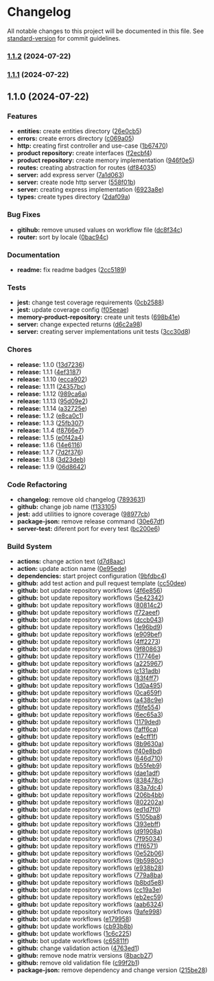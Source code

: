 # Changelog

All notable changes to this project will be documented in this file. See [standard-version](https://github.com/conventional-changelog/standard-version) for commit guidelines.

### [1.1.2](https://github.com/Alessandro-Massarotti-Jr/template-project/compare/1.1.1...1.1.2) (2024-07-22)

### [1.1.1](https://github.com/Alessandro-Massarotti-Jr/template-project/compare/1.1.0...1.1.1) (2024-07-22)

## 1.1.0 (2024-07-22)


### Features

* **entities:** create entities directory ([26e0cb5](https://github.com/Alessandro-Massarotti-Jr/template-project/commit/26e0cb56b698091a51f03d5a8be4250b5a69bdb0))
* **errors:** create errors directory ([c069a05](https://github.com/Alessandro-Massarotti-Jr/template-project/commit/c069a05e51c9ab492d09b37aeed8da8d9d8502f4))
* **http:** creating first controller and use-case ([1b67470](https://github.com/Alessandro-Massarotti-Jr/template-project/commit/1b674706c22b9c17cf737c6eab6d5fcd4bf2436b))
* **product repository:** create interfaces ([f2ecbf4](https://github.com/Alessandro-Massarotti-Jr/template-project/commit/f2ecbf41246750889c8d5d4f4c77a654320c0025))
* **product repository:** create memory implementation ([946f0e5](https://github.com/Alessandro-Massarotti-Jr/template-project/commit/946f0e5a36d83cb6c69453cbe7c97db28436e8ea))
* **routes:** creating abstraction for routes ([df84035](https://github.com/Alessandro-Massarotti-Jr/template-project/commit/df840356195750d9292b89953e74a23b9c5cd2dd))
* **server:** add express server ([7a1d063](https://github.com/Alessandro-Massarotti-Jr/template-project/commit/7a1d063d89357b1ed64f3ceaea2ce04108e5a5aa))
* **server:** create node http server ([558f01b](https://github.com/Alessandro-Massarotti-Jr/template-project/commit/558f01b1524b98933f4461b44f97f621ddc27dbd))
* **server:** creating express implementation ([6923a8e](https://github.com/Alessandro-Massarotti-Jr/template-project/commit/6923a8e62f55c3e5fcaae700ca272bac909213a6))
* **types:** create types directory ([2daf09a](https://github.com/Alessandro-Massarotti-Jr/template-project/commit/2daf09aa02eb48092cb0699f5e53ff776b3067f3))


### Bug Fixes

* **gitihub:** remove unused values on workflow file ([dc8f34c](https://github.com/Alessandro-Massarotti-Jr/template-project/commit/dc8f34c4679df89d260d810e6d96fe4c8a5b418c))
* **router:** sort by locale ([0bac94c](https://github.com/Alessandro-Massarotti-Jr/template-project/commit/0bac94c2d061f93de0c8f683d98da41c0fc75751))


### Documentation

* **readme:** fix readme badges ([2cc5189](https://github.com/Alessandro-Massarotti-Jr/template-project/commit/2cc518927d820892abba21294f756b17bea3b943))


### Tests

* **jest:** change test coverage requirements ([0cb2588](https://github.com/Alessandro-Massarotti-Jr/template-project/commit/0cb258891c82d0a5166d9e5334ab00f4cd065a15))
* **jest:** update coverage config ([f05eeae](https://github.com/Alessandro-Massarotti-Jr/template-project/commit/f05eeae66c6ad58832fb3b9c0319475debf91b6e))
* **memory-product-repository:** create unit tests ([698b41e](https://github.com/Alessandro-Massarotti-Jr/template-project/commit/698b41e52bd38e648fd7eba108ec24901a0aa802))
* **server:** change expected returns ([d6c2a98](https://github.com/Alessandro-Massarotti-Jr/template-project/commit/d6c2a9873d2585c2e8309879a624d18a981c95d2))
* **server:** creating server implementations unit tests ([3cc30d8](https://github.com/Alessandro-Massarotti-Jr/template-project/commit/3cc30d8d09436b4b9175607f7c166f567481adc7))


### Chores

* **release:** 1.1.0 ([13d7236](https://github.com/Alessandro-Massarotti-Jr/template-project/commit/13d72362b70fa18c3c53fb655a95b6bf7d4666f5))
* **release:** 1.1.1 ([4ef3187](https://github.com/Alessandro-Massarotti-Jr/template-project/commit/4ef31870a109aaab4300340782a5eb5c1b086336))
* **release:** 1.1.10 ([ecca902](https://github.com/Alessandro-Massarotti-Jr/template-project/commit/ecca902cd06ac4ed7c6453e981798eb44515007d))
* **release:** 1.1.11 ([24357bc](https://github.com/Alessandro-Massarotti-Jr/template-project/commit/24357bc716f9327670d9e9122e0248a81b0fb1c9))
* **release:** 1.1.12 ([989ca6a](https://github.com/Alessandro-Massarotti-Jr/template-project/commit/989ca6afd1a72cbbc687a9aa0dece5c5645c1264))
* **release:** 1.1.13 ([95d09e2](https://github.com/Alessandro-Massarotti-Jr/template-project/commit/95d09e2d352bd9e38309f75057ad42bebe6db1ff))
* **release:** 1.1.14 ([a32725e](https://github.com/Alessandro-Massarotti-Jr/template-project/commit/a32725e74f57b246c7c69667f06c42b2027cb5a6))
* **release:** 1.1.2 ([e8ca0c1](https://github.com/Alessandro-Massarotti-Jr/template-project/commit/e8ca0c1acc32729f7089887ae62009a6e07df820))
* **release:** 1.1.3 ([25fb307](https://github.com/Alessandro-Massarotti-Jr/template-project/commit/25fb30772dba98ff0009fd0cd5f22e221e377371))
* **release:** 1.1.4 ([f8766e7](https://github.com/Alessandro-Massarotti-Jr/template-project/commit/f8766e76acac2ad0e1f093de82d8f8198600b5e5))
* **release:** 1.1.5 ([e0f42a4](https://github.com/Alessandro-Massarotti-Jr/template-project/commit/e0f42a4707a2feeba56f3dd03855ee059c37eb36))
* **release:** 1.1.6 ([14e6116](https://github.com/Alessandro-Massarotti-Jr/template-project/commit/14e611674a9aa4b14fce022b2886b4755b8690bf))
* **release:** 1.1.7 ([7d2f376](https://github.com/Alessandro-Massarotti-Jr/template-project/commit/7d2f37644bae69b5c237e3eb6ff653ad7c18bb77))
* **release:** 1.1.8 ([3d23deb](https://github.com/Alessandro-Massarotti-Jr/template-project/commit/3d23deb8d9f3a96d7740f1b67341305753d0f87d))
* **release:** 1.1.9 ([06d8642](https://github.com/Alessandro-Massarotti-Jr/template-project/commit/06d8642a4f27ca673a3741339187b95bb9b92d7c))


### Code Refactoring

* **changelog:** remove old changelog ([7893631](https://github.com/Alessandro-Massarotti-Jr/template-project/commit/7893631fc1b905766bbb8f661ef787b55fa910e3))
* **github:** change job name ([f133105](https://github.com/Alessandro-Massarotti-Jr/template-project/commit/f133105a2512b5a9cc1047d040b1fbfc6df06a84))
* **jest:** add utilities to ignore coverage ([98977cb](https://github.com/Alessandro-Massarotti-Jr/template-project/commit/98977cb086cd392ae46dc2936b2fb44b4c9a071d))
* **package-json:** remove release command ([30e67df](https://github.com/Alessandro-Massarotti-Jr/template-project/commit/30e67dff45e18bf5b93f00a0cb53395fd3382686))
* **server-test:** diferent port for every test ([bc200e6](https://github.com/Alessandro-Massarotti-Jr/template-project/commit/bc200e6f7101d5a2acda1e556ce0f68a3ccfb71a))


### Build System

* **actions:** change action text ([d7d8aac](https://github.com/Alessandro-Massarotti-Jr/template-project/commit/d7d8aac7315721ff208eaea1f63bc55510492cc4))
* **action:** update action name ([0e95ede](https://github.com/Alessandro-Massarotti-Jr/template-project/commit/0e95edee34b7ceab86e67c5a374dd8e846c7e986))
* **dependencies:** start project configuration ([9bfdbc4](https://github.com/Alessandro-Massarotti-Jr/template-project/commit/9bfdbc40748f4562f826fd40dcead2951aea61ec))
* **github:** add test action and pull request template ([cc50dee](https://github.com/Alessandro-Massarotti-Jr/template-project/commit/cc50dee3fced11fcacfc7ac856017f618c5ab77e))
* **github:** bot update repository workflows ([4f6e856](https://github.com/Alessandro-Massarotti-Jr/template-project/commit/4f6e856b750608707a84c16510a586be96de9624))
* **github:** bot update repository workflows ([5e42342](https://github.com/Alessandro-Massarotti-Jr/template-project/commit/5e423427c71a29bfa17c6e6a8728e0f90b2be896))
* **github:** bot update repository workflows ([80814c2](https://github.com/Alessandro-Massarotti-Jr/template-project/commit/80814c2c38b4a13755ee1d44bf55a329615984e8))
* **github:** bot update repository workflows ([f72aeef](https://github.com/Alessandro-Massarotti-Jr/template-project/commit/f72aeef7132b5a790feccbdf7f9d3c4c77736110))
* **github:** bot update repository workflows ([dccb043](https://github.com/Alessandro-Massarotti-Jr/template-project/commit/dccb0431ed2882badc68acf390256fda3c8f0095))
* **github:** bot update repository workflows ([1e96bd9](https://github.com/Alessandro-Massarotti-Jr/template-project/commit/1e96bd9927bfcf6a64991a9b4ae5a196e0d93f63))
* **github:** bot update repository workflows ([e909bef](https://github.com/Alessandro-Massarotti-Jr/template-project/commit/e909bef4d6956b7a8bca2cae8f21d03de608e76a))
* **github:** bot update repository workflows ([4ff2273](https://github.com/Alessandro-Massarotti-Jr/template-project/commit/4ff227368b88b38d07962305672ed78367310206))
* **github:** bot update repository workflows ([9f80863](https://github.com/Alessandro-Massarotti-Jr/template-project/commit/9f808633676c5e888e21096583c16ccd2ea34a49))
* **github:** bot update repository workflows ([117746e](https://github.com/Alessandro-Massarotti-Jr/template-project/commit/117746e52d2c9a819368fcd05cb2a38371e93d84))
* **github:** bot update repository workflows ([a225967](https://github.com/Alessandro-Massarotti-Jr/template-project/commit/a225967505d2d25fa731b8fed9807c1f7a56af86))
* **github:** bot update repository workflows ([c131adb](https://github.com/Alessandro-Massarotti-Jr/template-project/commit/c131adb6638a9e166a17ff77726fcfc31fc8c1ae))
* **github:** bot update repository workflows ([83f4ff7](https://github.com/Alessandro-Massarotti-Jr/template-project/commit/83f4ff71c909bfea0ae625f4c392eeaeba31d677))
* **github:** bot update repository workflows ([1d0a495](https://github.com/Alessandro-Massarotti-Jr/template-project/commit/1d0a495dc2790d4fef4c6da35f941045e8d78253))
* **github:** bot update repository workflows ([0ca659f](https://github.com/Alessandro-Massarotti-Jr/template-project/commit/0ca659fa38b7d2d74c3d132667b62fa320526f6d))
* **github:** bot update repository workflows ([a438c9e](https://github.com/Alessandro-Massarotti-Jr/template-project/commit/a438c9ef9a89bd6cfd547669da38ac7eb63f617d))
* **github:** bot update repository workflows ([f6fe554](https://github.com/Alessandro-Massarotti-Jr/template-project/commit/f6fe554f41c9929d5d7fbe1875d29cb6cb337bee))
* **github:** bot update repository workflows ([6ec65a3](https://github.com/Alessandro-Massarotti-Jr/template-project/commit/6ec65a3ca37c5904f4b23563a77e284fa965d1de))
* **github:** bot update repository workflows ([1179ded](https://github.com/Alessandro-Massarotti-Jr/template-project/commit/1179dede4e8b4ba4f2b86d887d552db115b56fc8))
* **github:** bot update repository workflows ([faff6ca](https://github.com/Alessandro-Massarotti-Jr/template-project/commit/faff6cab0f1f857c78d4c6156bb49a6732486653))
* **github:** bot update repository workflows ([e4cff1f](https://github.com/Alessandro-Massarotti-Jr/template-project/commit/e4cff1f1b97f3492c1d23e4242077ca8af8f6274))
* **github:** bot update repository workflows ([8b9630a](https://github.com/Alessandro-Massarotti-Jr/template-project/commit/8b9630a34c9839011b9332e076e116072ece8e39))
* **github:** bot update repository workflows ([f40e8bd](https://github.com/Alessandro-Massarotti-Jr/template-project/commit/f40e8bdb2ed167b1e78fa6492f6f1205740eccb3))
* **github:** bot update repository workflows ([646d710](https://github.com/Alessandro-Massarotti-Jr/template-project/commit/646d7102a2953dfa3ee4b15a99e11f64aab67db2))
* **github:** bot update repository workflows ([b55feb9](https://github.com/Alessandro-Massarotti-Jr/template-project/commit/b55feb937a620fa5627c07663764a4dc854a6123))
* **github:** bot update repository workflows ([dae1adf](https://github.com/Alessandro-Massarotti-Jr/template-project/commit/dae1adfb632889acadfb4e8070de31c2ca6095f8))
* **github:** bot update repository workflows ([838478c](https://github.com/Alessandro-Massarotti-Jr/template-project/commit/838478cb0e99ff39a2cf92634b28f7d60559e98c))
* **github:** bot update repository workflows ([83a7dc4](https://github.com/Alessandro-Massarotti-Jr/template-project/commit/83a7dc419dcbe31033f30407119b2943bc60bd7f))
* **github:** bot update repository workflows ([206b4bb](https://github.com/Alessandro-Massarotti-Jr/template-project/commit/206b4bb7f2255d0755e5ba7c0e2f4dd8e2d75854))
* **github:** bot update repository workflows ([802202a](https://github.com/Alessandro-Massarotti-Jr/template-project/commit/802202ad861fe09ba9cb0ebcfe8e87502e8ccaa4))
* **github:** bot update repository workflows ([ed1d7f0](https://github.com/Alessandro-Massarotti-Jr/template-project/commit/ed1d7f0ad653d0252316032e346abc018f436686))
* **github:** bot update repository workflows ([5105ba8](https://github.com/Alessandro-Massarotti-Jr/template-project/commit/5105ba88088a3b31d5da7a9438d00776b0b67a75))
* **github:** bot update repository workflows ([393ebff](https://github.com/Alessandro-Massarotti-Jr/template-project/commit/393ebff7c3c6b5c640795e29b6de1aa1d206862f))
* **github:** bot update repository workflows ([d91908a](https://github.com/Alessandro-Massarotti-Jr/template-project/commit/d91908a859d9076b6e106d2ed41f82545ae28204))
* **github:** bot update repository workflows ([7f95034](https://github.com/Alessandro-Massarotti-Jr/template-project/commit/7f9503476c8c205e2fa2ac19f31dd5fcfd4f6bb4))
* **github:** bot update repository workflows ([f1f6571](https://github.com/Alessandro-Massarotti-Jr/template-project/commit/f1f657197a2412ab0d036f9e2724abf621f815af))
* **github:** bot update repository workflows ([0e52b06](https://github.com/Alessandro-Massarotti-Jr/template-project/commit/0e52b06a0a78a7d05847ab83079ad5eb8dbd92aa))
* **github:** bot update repository workflows ([9b5980c](https://github.com/Alessandro-Massarotti-Jr/template-project/commit/9b5980c31c3c5f2c6a56b3faa7b2bfaef82a6afa))
* **github:** bot update repository workflows ([e938b28](https://github.com/Alessandro-Massarotti-Jr/template-project/commit/e938b2838d0793d1fbe405079d115b3c0428511b))
* **github:** bot update repository workflows ([779a8ba](https://github.com/Alessandro-Massarotti-Jr/template-project/commit/779a8ba42839de6475004becc1af57a5b941d5c0))
* **github:** bot update repository workflows ([b8bd5e8](https://github.com/Alessandro-Massarotti-Jr/template-project/commit/b8bd5e8ef4d4e603298d8bbdf5770fb63c8ab027))
* **github:** bot update repository workflows ([cc19a3e](https://github.com/Alessandro-Massarotti-Jr/template-project/commit/cc19a3e5809a49dca6fd4073c7c428d3b6413db4))
* **github:** bot update repository workflows ([eb2ec59](https://github.com/Alessandro-Massarotti-Jr/template-project/commit/eb2ec597f48a8009b0e662ab374a8e0a2d0ae980))
* **github:** bot update repository workflows ([aab6324](https://github.com/Alessandro-Massarotti-Jr/template-project/commit/aab6324ec6b8e2b9d360011b95ef4a1d69dd611f))
* **github:** bot update repository workflows ([9afe998](https://github.com/Alessandro-Massarotti-Jr/template-project/commit/9afe9983da2c66c591bd0e0dcbd445c429441c97))
* **github:** bot update workflows ([e179958](https://github.com/Alessandro-Massarotti-Jr/template-project/commit/e179958e80f01c4c4d31601732181ff52b2890d7))
* **github:** bot update workflows ([cb93b8b](https://github.com/Alessandro-Massarotti-Jr/template-project/commit/cb93b8b2156f99a0550c6c2e6c82f3f7fd23e121))
* **github:** bot update workflows ([1c6c225](https://github.com/Alessandro-Massarotti-Jr/template-project/commit/1c6c225127f635b9b43221ab6b95a25dc59f2cd3))
* **github:** bot update workflows ([c65811f](https://github.com/Alessandro-Massarotti-Jr/template-project/commit/c65811f4c8a823d507c1d8bb944410322d832d4c))
* **github:** change validation action ([4763ed1](https://github.com/Alessandro-Massarotti-Jr/template-project/commit/4763ed1d820a5770091e3bb6e1d648c1d84c957f))
* **github:** remove node matrix versions ([8bacb27](https://github.com/Alessandro-Massarotti-Jr/template-project/commit/8bacb27990d7daabfb90250cdccc68c567aa8b66))
* **github:** remove old validation file ([c99f2b1](https://github.com/Alessandro-Massarotti-Jr/template-project/commit/c99f2b176483e2a0264015008d036ef134c559f1))
* **package-json:** remove dependency and change version ([215be28](https://github.com/Alessandro-Massarotti-Jr/template-project/commit/215be2865138f9654c14dd8f44d100fa256cc561))
